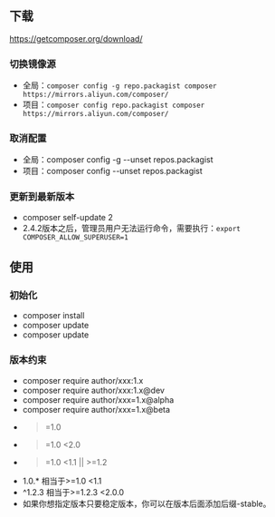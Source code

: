 ## 下载
<https://getcomposer.org/download/>

### 切换镜像源
- 全局：`composer config -g repo.packagist composer https://mirrors.aliyun.com/composer/`
- 项目：`composer config repo.packagist composer https://mirrors.aliyun.com/composer/`

### 取消配置
- 全局：composer config -g --unset repos.packagist
- 项目：composer config --unset repos.packagist

### 更新到最新版本
- composer self-update 2
- 2.4.2版本之后，管理员用户无法运行命令，需要执行：`export COMPOSER_ALLOW_SUPERUSER=1`
## 使用
### 初始化
- composer install
- composer update
- composer update

### 版本约束
- composer require author/xxx:1.x
- composer require author/xxx:1.x@dev
- composer require author/xxx=1.x@alpha
- composer require author/xxx=1.x@beta
- >=1.0
- >=1.0 <2.0
- >=1.0 <1.1 || >=1.2
- 1.0.* 相当于>=1.0 <1.1
- ^1.2.3 相当于>=1.2.3 <2.0.0
- 如果你想指定版本只要稳定版本，你可以在版本后面添加后缀-stable。
